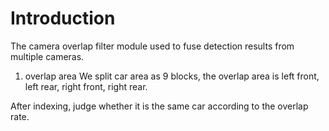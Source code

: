 # Introduction
The camera overlap filter module used to fuse detection results from multiple cameras.

1. overlap area
We split car area as 9 blocks, the overlap area is left front, left rear,
right front, right rear.

After indexing, judge whether it is the same car according to the overlap rate.
